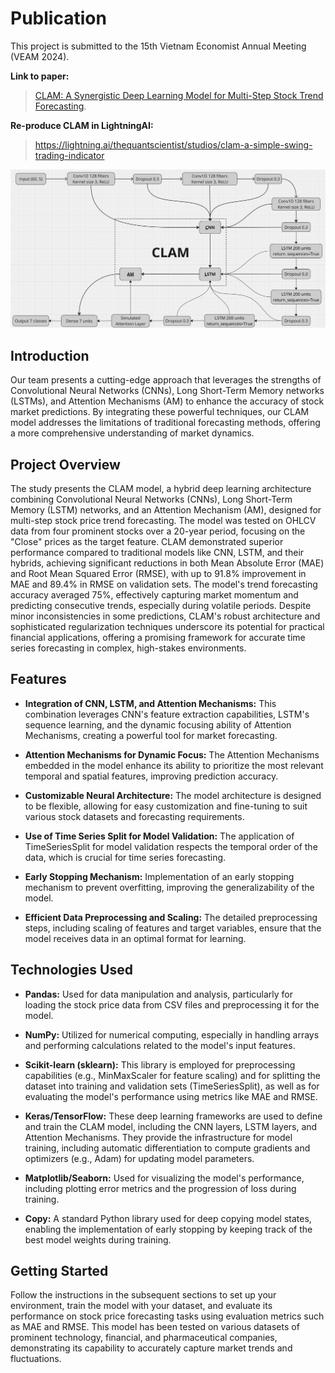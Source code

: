 # Publication 

This project is submitted to the 15th Vietnam Economist Annual Meeting (VEAM 2024).

**Link to paper:**
> [CLAM: A Synergistic Deep Learning Model for Multi-Step Stock Trend Forecasting](https://drive.google.com/file/d/1ckaukHiU5otFOi-PDuF0FQT-4r_uJUGa/view?usp=sharing). 

**Re-produce CLAM in LightningAI:** 
> https://lightning.ai/thequantscientist/studios/clam-a-simple-swing-trading-indicator

![Your Banner](data/2.png)

## Introduction 

Our team presents a cutting-edge approach that leverages the strengths of Convolutional Neural Networks (CNNs), Long Short-Term Memory networks (LSTMs), and Attention Mechanisms (AM) to enhance the accuracy of stock market predictions. By integrating these powerful techniques, our CLAM model addresses the limitations of traditional forecasting methods, offering a more comprehensive understanding of market dynamics.

## Project Overview

The study presents the CLAM model, a hybrid deep learning architecture combining Convolutional Neural Networks (CNNs), Long Short-Term Memory (LSTM) networks, and an Attention Mechanism (AM), designed for multi-step stock price trend forecasting. The model was tested on OHLCV data from four prominent stocks over a 20-year period, focusing on the "Close" prices as the target feature. CLAM demonstrated superior performance compared to traditional models like CNN, LSTM, and their hybrids, achieving significant reductions in both Mean Absolute Error (MAE) and Root Mean Squared Error (RMSE), with up to 91.8% improvement in MAE and 89.4% in RMSE on validation sets. The model's trend forecasting accuracy averaged 75%, effectively capturing market momentum and predicting consecutive trends, especially during volatile periods. Despite minor inconsistencies in some predictions, CLAM's robust architecture and sophisticated regularization techniques underscore its potential for practical financial applications, offering a promising framework for accurate time series forecasting in complex, high-stakes environments.

## Features

- **Integration of CNN, LSTM, and Attention Mechanisms:** This combination leverages CNN's feature extraction capabilities, LSTM's sequence learning, and the dynamic focusing ability of Attention Mechanisms, creating a powerful tool for market forecasting.

- **Attention Mechanisms for Dynamic Focus:** The Attention Mechanisms embedded in the model enhance its ability to prioritize the most relevant temporal and spatial features, improving prediction accuracy.

- **Customizable Neural Architecture:** The model architecture is designed to be flexible, allowing for easy customization and fine-tuning to suit various stock datasets and forecasting requirements.

- **Use of Time Series Split for Model Validation:** The application of TimeSeriesSplit for model validation respects the temporal order of the data, which is crucial for time series forecasting.

- **Early Stopping Mechanism:** Implementation of an early stopping mechanism to prevent overfitting, improving the generalizability of the model.

- **Efficient Data Preprocessing and Scaling:** The detailed preprocessing steps, including scaling of features and target variables, ensure that the model receives data in an optimal format for learning.
  

## Technologies Used

- **Pandas:** Used for data manipulation and analysis, particularly for loading the stock price data from CSV files and preprocessing it for the model.

- **NumPy:** Utilized for numerical computing, especially in handling arrays and performing calculations related to the model's input features.

- **Scikit-learn (sklearn):** This library is employed for preprocessing capabilities (e.g., MinMaxScaler for feature scaling) and for splitting the dataset into training and validation sets (TimeSeriesSplit), as well as for evaluating the model's performance using metrics like MAE and RMSE.

- **Keras/TensorFlow:** These deep learning frameworks are used to define and train the CLAM model, including the CNN layers, LSTM layers, and Attention Mechanisms. They provide the infrastructure for model training, including automatic differentiation to compute gradients and optimizers (e.g., Adam) for updating model parameters.

- **Matplotlib/Seaborn:** Used for visualizing the model's performance, including plotting error metrics and the progression of loss during training.

- **Copy:** A standard Python library used for deep copying model states, enabling the implementation of early stopping by keeping track of the best model weights during training.


## Getting Started

Follow the instructions in the subsequent sections to set up your environment, train the model with your dataset, and evaluate its performance on stock price forecasting tasks using evaluation metrics such as MAE and RMSE. This model has been tested on various datasets of prominent technology, financial, and pharmaceutical companies, demonstrating its capability to accurately capture market trends and fluctuations.
